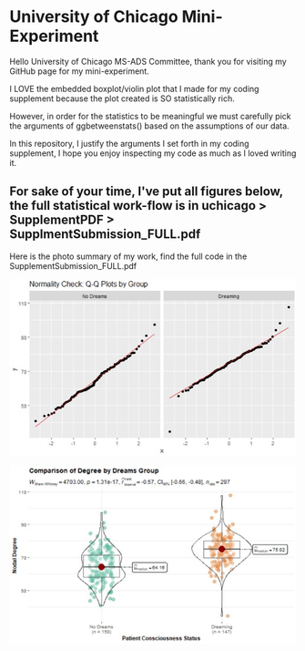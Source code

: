 # University of Chicago Mini-Experiment
Hello University of Chicago MS-ADS Committee, thank you for visiting my GitHub page for my mini-experiment.

I LOVE the embedded boxplot/violin plot that I made for my coding supplement because the plot created is SO statistically rich.

However, in order for the statistics to be meaningful we must carefully pick the arguments of ggbetweenstats() based on the assumptions of our data.

In this repository, I justify the arguments I set forth in my coding supplement, I hope you enjoy inspecting my code as much as I loved writing it.

## For sake of your time, I've put all figures below, the full statistical work-flow is in uchicago > SupplementPDF > SupplmentSubmission_FULL.pdf

Here is the photo summary of my work, find the full code in the SupplementSubmission_FULL.pdf

![Alternative Text](figures/qq.jpg "QQ-Plot")

![Alternative Text](figures/boxplotviolin.jpg "QQ-Plot")

